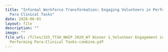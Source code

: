 ```yaml
---
title: "Informal Workforce Transformation: Engaging Volunteers in Performing
  Para Clinical Tasks"
date: 2020-06-01
layout: file
description: ""
image: ""
file_url: /files/325_TTSH_NHIP 2020_WT Winner 1_Volunteer Engagement in
  Performing Para-Clinical Tasks-combine.pdf
---
```

